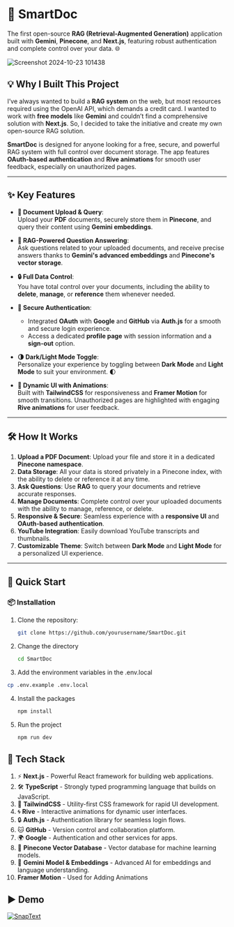 # 🚀 SmartDoc

The first open-source **RAG (Retrieval-Augmented Generation)** application built with **Gemini**, **Pinecone**, and **Next.js**, featuring robust authentication and complete control over your data. 🌐

![Screenshot 2024-10-23 101438](https://github.com/user-attachments/assets/9afb2954-aa74-40cb-a970-c4b0fbd3e18a)

## 💡 Why I Built This Project

I’ve always wanted to build a **RAG system** on the web, but most resources required using the OpenAI API, which demands a credit card. I wanted to work with **free models** like **Gemini** and couldn’t find a comprehensive solution with **Next.js**. So, I decided to take the initiative and create my own open-source RAG solution.

**SmartDoc** is designed for anyone looking for a free, secure, and powerful RAG system with full control over document storage. The app features **OAuth-based authentication** and **Rive animations** for smooth user feedback, especially on unauthorized pages.

---

## ✨ Key Features

- **📄 Document Upload & Query**:  
   Upload your **PDF** documents, securely store them in **Pinecone**, and query their content using **Gemini embeddings**.
  
- **🧠 RAG-Powered Question Answering**:  
   Ask questions related to your uploaded documents, and receive precise answers thanks to **Gemini's advanced embeddings** and **Pinecone's vector storage**.

- **🔒 Full Data Control**:  
   You have total control over your documents, including the ability to **delete**, **manage**, or **reference** them whenever needed.

- **🔐 Secure Authentication**:  
   - Integrated **OAuth** with **Google** and **GitHub** via **Auth.js** for a smooth and secure login experience.
   - Access a dedicated **profile page** with session information and a **sign-out** option.

- **🌗 Dark/Light Mode Toggle**:  
   Personalize your experience by toggling between **Dark Mode** and **Light Mode** to suit your environment. 🌓

- **🎨 Dynamic UI with Animations**:  
   Built with **TailwindCSS** for responsiveness and **Framer Motion** for smooth transitions. Unauthorized pages are highlighted with engaging **Rive animations** for user feedback.
---

## 🛠️ How It Works

1. **Upload a PDF Document**: Upload your file and store it in a dedicated **Pinecone namespace**.
2. **Data Storage**: All your data is stored privately in a Pinecone index, with the ability to delete or reference it at any time.
3. **Ask Questions**: Use **RAG** to query your documents and retrieve accurate responses.
4. **Manage Documents**: Complete control over your uploaded documents with the ability to manage, reference, or delete.
5. **Responsive & Secure**: Seamless experience with a **responsive UI** and **OAuth-based authentication**.
6. **YouTube Integration**: Easily download YouTube transcripts and thumbnails.
7. **Customizable Theme**: Switch between **Dark Mode** and **Light Mode** for a personalized UI experience.

---

## 🚀 Quick Start

### 📦 Installation

1. Clone the repository:
   ```bash
   git clone https://github.com/yourusername/SmartDoc.git
   ```
2. Change the directory
   ```bash
   cd SmartDoc
   ```
3. Add the environment variables in the .env.local
  ```bash
  cp .env.example .env.local
  ```
4. Install the packages
   ```bash
   npm install
   ```
5. Run the project
   ```bash
   npm run dev
   ```
   
## 🚀 Tech Stack

1. ⚡ **Next.js** - Powerful React framework for building web applications.
2. 🛠️ **TypeScript** - Strongly typed programming language that builds on JavaScript.
3. 🎨 **TailwindCSS** - Utility-first CSS framework for rapid UI development.
4. 🌀 **Rive** - Interactive animations for dynamic user interfaces.
5. 🔒 **Auth.js** - Authentication library for seamless login flows.
6. 🐱 **GitHub** - Version control and collaboration platform.
7. 🌍 **Google** - Authentication and other services for apps.
8. 🧠 **Pinecone Vector Database** - Vector database for machine learning models.
9. 🤖 **Gemini Model & Embeddings** - Advanced AI for embeddings and language understanding.
10. **Framer Motion** - Used for Adding Animations

## ▶️ Demo

[![SnapText](https://img.youtube.com/vi/9d-zrrcsEew/0.jpg)](https://www.youtube.com/watch?v=9d-zrrcsEew)
